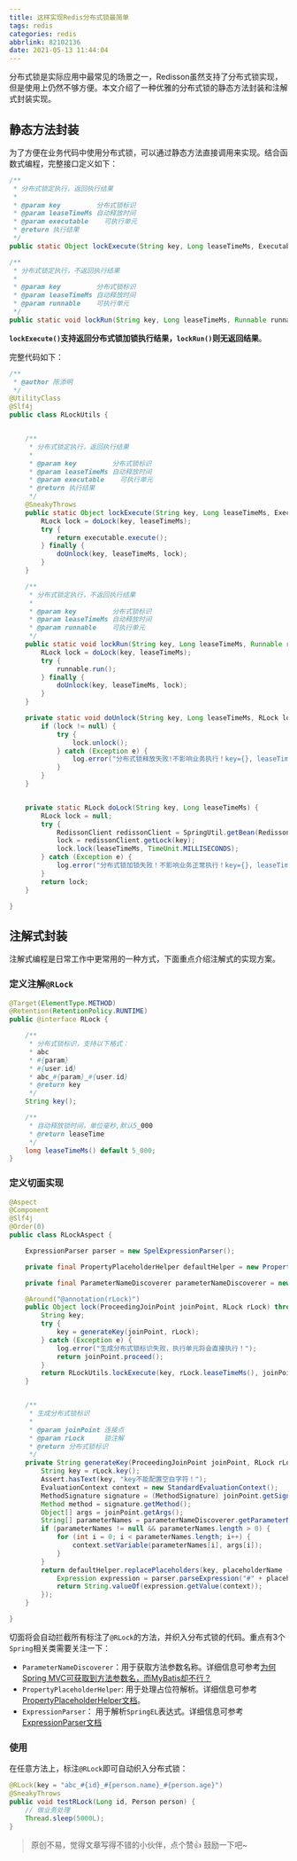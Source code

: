 ```yaml
---
title: 这样实现Redis分布式锁最简单
tags: redis
categories: redis
abbrlink: 82102136
date: 2021-05-13 11:44:04
---
```


分布式锁是实际应用中最常见的场景之一，Redisson虽然支持了分布式锁实现，但是使用上仍然不够方便。本文介绍了一种优雅的分布式锁的静态方法封装和注解式封装实现。

<!--more-->

## 静态方法封装

为了方便在业务代码中使用分布式锁，可以通过静态方法直接调用来实现。结合函数式编程，完整接口定义如下：

```java
/**
 * 分布式锁定执行，返回执行结果
 *
 * @param key         分布式锁标识
 * @param leaseTimeMs 自动释放时间
 * @param executable    可执行单元
 * @return 执行结果
 */
public static Object lockExecute(String key, Long leaseTimeMs, Executable executable);

/**
 * 分布式锁定执行，不返回执行结果
 *
 * @param key         分布式锁标识
 * @param leaseTimeMs 自动释放时间
 * @param runnable    可执行单元
 */
public static void lockRun(String key, Long leaseTimeMs, Runnable runnable);
```

**`lockExecute()`支持返回分布式锁加锁执行结果，`lockRun()`则无返回结果**。

完整代码如下：

```java
/**
 * @author 陈添明
 */
@UtilityClass
@Slf4j
public class RLockUtils {


    /**
     * 分布式锁定执行，返回执行结果
     *
     * @param key         分布式锁标识
     * @param leaseTimeMs 自动释放时间
     * @param executable    可执行单元
     * @return 执行结果
     */
    @SneakyThrows
    public static Object lockExecute(String key, Long leaseTimeMs, Executable executable) {
        RLock lock = doLock(key, leaseTimeMs);
        try {
            return executable.execute();
        } finally {
            doUnlock(key, leaseTimeMs, lock);
        }
    }

    /**
     * 分布式锁定执行，不返回执行结果
     *
     * @param key         分布式锁标识
     * @param leaseTimeMs 自动释放时间
     * @param runnable    可执行单元
     */
    public static void lockRun(String key, Long leaseTimeMs, Runnable runnable) {
        RLock lock = doLock(key, leaseTimeMs);
        try {
            runnable.run();
        } finally {
            doUnlock(key, leaseTimeMs, lock);
        }
    }

    private static void doUnlock(String key, Long leaseTimeMs, RLock lock) {
        if (lock != null) {
            try {
                lock.unlock();
            } catch (Exception e) {
                log.error("分布式锁释放失败!不影响业务执行！key={}, leaseTimeMs={}", key, leaseTimeMs, e);
            }
        }
    }


    private static RLock doLock(String key, Long leaseTimeMs) {
        RLock lock = null;
        try {
            RedissonClient redissonClient = SpringUtil.getBean(RedissonClient.class);
            lock = redissonClient.getLock(key);
            lock.lock(leaseTimeMs, TimeUnit.MILLISECONDS);
        } catch (Exception e) {
            log.error("分布式锁加锁失败！不影响业务正常执行！key={}, leaseTimeMs={}", key, leaseTimeMs, e);
        }
        return lock;
    }

}
```

## 注解式封装

注解式编程是日常工作中更常用的一种方式，下面重点介绍注解式的实现方案。

### 定义注解`@RLock`

```java
@Target(ElementType.METHOD)
@Retention(RetentionPolicy.RUNTIME)
public @interface RLock {

    /**
     * 分布式锁标识，支持以下格式：
     * abc
     * #{param}
     * #{user.id}
     * abc_#{param}_#{user.id}
     * @return key
     */
    String key();

    /**
     * 自动释放锁时间，单位毫秒,默认5_000
     * @return leaseTime
     */
    long leaseTimeMs() default 5_000;
}
```

### 定义切面实现

```java
@Aspect
@Component
@Slf4j
@Order(0)
public class RLockAspect {

    ExpressionParser parser = new SpelExpressionParser();

    private final PropertyPlaceholderHelper defaultHelper = new PropertyPlaceholderHelper("#{", "}");

    private final ParameterNameDiscoverer parameterNameDiscoverer = new DefaultParameterNameDiscoverer();

    @Around("@annotation(rLock)")
    public Object lock(ProceedingJoinPoint joinPoint, RLock rLock) throws Throwable {
        String key;
        try {
            key = generateKey(joinPoint, rLock);
        } catch (Exception e) {
            log.error("生成分布式锁标识失败，执行单元将会直接执行！");
            return joinPoint.proceed();
        }
        return RLockUtils.lockExecute(key, rLock.leaseTimeMs(), joinPoint::proceed);
    }


    /**
     * 生成分布式锁标识
     *
     * @param joinPoint 连接点
     * @param rLock     锁注解
     * @return 分布式锁标识
     */
    private String generateKey(ProceedingJoinPoint joinPoint, RLock rLock) {
        String key = rLock.key();
        Assert.hasText(key, "key不能配置空白字符！");
        EvaluationContext context = new StandardEvaluationContext();
        MethodSignature signature = (MethodSignature) joinPoint.getSignature();
        Method method = signature.getMethod();
        Object[] args = joinPoint.getArgs();
        String[] parameterNames = parameterNameDiscoverer.getParameterNames(method);
        if (parameterNames != null && parameterNames.length > 0) {
            for (int i = 0; i < parameterNames.length; i++) {
                context.setVariable(parameterNames[i], args[i]);
            }
        }
        return defaultHelper.replacePlaceholders(key, placeholderName -> {
            Expression expression = parser.parseExpression("#" + placeholderName);
            return String.valueOf(expression.getValue(context));
        });
    }

}

```

切面将会自动拦截所有标注了`@RLock`的方法，并织入分布式锁的代码。重点有3个`Spring`相关类需要关注一下：

- `ParameterNameDiscoverer`：用于获取方法参数名称。详细信息可参考[为何Spring MVC可获取到方法参数名，而MyBatis却不行？](https://cloud.tencent.com/developer/article/1497751)
- `PropertyPlaceholderHelper`: 用于处理占位符解析。详细信息可参考[PropertyPlaceholderHelper文档](https://docs.spring.io/spring-framework/docs/current/javadoc-api/org/springframework/util/PropertyPlaceholderHelper.html)。
- `ExpressionParser`： 用于解析`SpringEL`表达式。详细信息可参考[ExpressionParser文档](https://docs.spring.io/spring-framework/docs/current/javadoc-api/org/springframework/expression/ExpressionParser.html)

### 使用

在任意方法上，标注`@RLock`即可自动织入分布式锁：

```java
@RLock(key = "abc_#{id}_#{person.name}_#{person.age}")
@SneakyThrows
public void testRLock(Long id, Person person) {
    // 做业务处理
    Thread.sleep(5000L);
}
```

> 原创不易，觉得文章写得不错的小伙伴，点个赞👍 鼓励一下吧~





